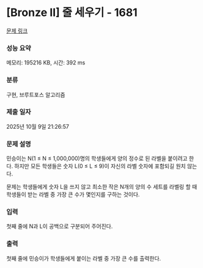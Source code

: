 # [Bronze II] 줄 세우기 - 1681 

[문제 링크](https://www.acmicpc.net/problem/1681) 

### 성능 요약

메모리: 195216 KB, 시간: 392 ms

### 분류

구현, 브루트포스 알고리즘

### 제출 일자

2025년 10월 9일 21:26:57

### 문제 설명

<p>민승이는 N(1 ≤ N ≤ 1,000,000)명의 학생들에게 양의 정수로 된 라벨을 붙이려고 한다. 하지만 모든 학생들은 숫자 L(0 ≤ L ≤ 9)이 자신의 라벨 숫자에 포함되길 원치 않는다. </p>

<p>문제는 학생들에게 숫자 L을 쓰지 않고 최소한 작은 N개의 양의 수 세트를 라벨링 할 때 학생들이 받는 라벨 중 가장 큰 수가 몇인지를 구하는 것이다.</p>

### 입력 

 <p>첫째 줄에 N과 L이 공백으로 구분되어 주어진다.</p>

### 출력 

 <p>첫째 줄에 민승이가 학생들에게 붙이는 라벨 중 가장 큰 수를 출력한다.</p>

